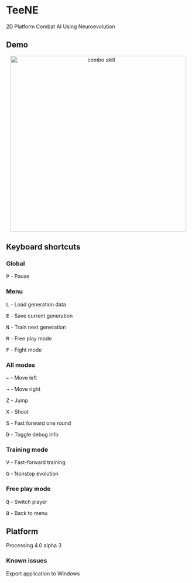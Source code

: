 # TeeNE

2D Platform Combat AI Using Neuroevolution

## Demo

<p align="center"><a href="https://www.youtube.com/watch?v=-W5-XE-zFmk" target="_blank" rel="noopener noreferrer"><img width="480" src="https://img.youtube.com/vi/-W5-XE-zFmk/0.jpg" alt="combo skill"></a></p>

## Keyboard shortcuts
### Global
<kbd>P</kbd> - Pause

### Menu
<kbd>L</kbd> - Load generation data

<kbd>E</kbd> - Save current generation

<kbd>N</kbd> - Train next generation

<kbd>R</kbd> - Free play mode

<kbd>F</kbd> - Fight mode

### All modes
<kbd>←</kbd> - Move left

<kbd>→</kbd> - Move right

<kbd>Z</kbd> - Jump

<kbd>X</kbd> - Shoot

<kbd>S</kbd> - Fast forward one round

<kbd>D</kbd> - Toggle debug info

### Training mode
<kbd>V</kbd> - Fast-forward training

<kbd>G</kbd> - Nonstop evolution

### Free play mode
<kbd>Q</kbd> - Switch player

<kbd>B</kbd> - Back to menu

## Platform
Processing 4.0 alpha 3

### Known issues
Export application to Windows
